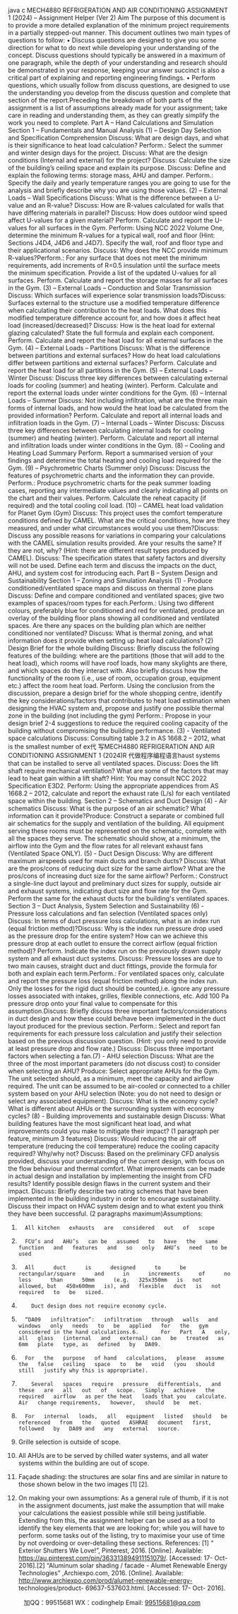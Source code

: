 java c
MECH4880 REFRIGERATION AND AIR CONDITIONING 
ASSIGNMENT 1 (2024) – Assignment Helper (Ver 2) 
Aim 
The   purpose   of this   document   is   to   provide   a   more   detailed   explanation   of the   minimum   project   requirements in a partially stepped-out manner.
This document outlines two main types of   questions to follow:
• Discuss questions      are      designed      to      give      you      some      direction      for      what      to      do      next      while   developing    your    understanding    of    the    concept.      Discuss      questions      should      typically      be   answered in a   maximum of   one   paragraph,   while   the depth of   your   understanding   and   research   should be   demonstrated in your response, keeping your answer succinct is also a critical part   of   explaining and reporting engineering findings.
• Perform questions,   which   usually   follow   from   discuss   questions,   are   designed   to   use   the   understanding you develop from the discuss question and complete that section of   the   report.Preceding the breakdown   of   both parts   of   the   assignment   is   a   list   of assumptions already made   for   your assignment; take care in reading and understanding them, as they   can   greatly   simplify the work   you need to complete.
Part A – Hand Calculations and Simulation 
Section 1 – Fundamentals and Manual Analysis 
(1) – Design Day Selection and Specification Comprehension 
Discuss: What are design days, and what is their   significance to   heat   load   calculation? Perform.: Select the summer and winter design days for the project.
Discuss: What are the design conditions (Internal and   external)   for the project?
Discuss: Calculate the size of   the building’s ceiling space   and   explain   its   purpose.
Discuss: Define and explain the following terms: storage mass,   AHU   and   damper.
Perform.: Specify the daily and yearly temperature ranges you are going to use   for the   analysis   and   briefly describe why you are using those values.
(2) – External Loads – Wall Specifications 
Discuss: What is the difference between a U-value and an   R-value?
Discuss: How are R-values calculated for walls that have differing materials   in parallel? Discuss: How does outdoor wind speed affect U-values for   a   given   material?
Perform. Calculate and report the U-values for all surfaces   in   the   Gym.
Perform: Using   NCC   2022 Volume   One, determine   the   minimum   R-values   for   a   typical   wall, roof   and   floor   (Hint:   Sections   J4D4, J4D6 and   J4D7).   Specify   the   wall, roof   and   floor   type   and   their applicational scenarios.
Discuss: Why does the NCC provide minimum R-values?Perform.: For   any   surface that   does not meet the   minimum   requirements,   add   increments   of R=0.5   insulation until the   surface meets the minimum   specification. Provide a   list   of   the   updated   U-values   for all   surfaces.
Perform. Calculate and report the storage masses for   all   surfaces in   the   Gym.
(3) – External Loads – Conduction and Solar Transmission Discuss: Which surfaces will experience solar transmission loads?Discuss: Surfaces   external   to   the   structure use   a modified   temperature   difference when   calculating   their contribution to the heat loads. What does this modified temperature difference   account   for,   and   how does it affect heat load   (increased/decreased)?
Discuss: How is the heat load for external glazing calculated? State the full formula and explain each component.
Perform. Calculate and report the heat load for all   external   surfaces   in the   Gym.
(4) – External Loads – Partitions 
Discuss: What    is    the    difference    between    partitions      and    external      surfaces?      How      do      heat      load   calculations differ between partitions and external surfaces?
Perform. Calculate and report the heat load for all   partitions   in the   Gym.
(5) – External Loads – Winter 
Discuss: Discuss three key differences between calculating external   loads   for cooling   (summer)   and   heating (winter).
Perform. Calculate and report the external loads under winter conditions for   the   Gym.
(6) – Internal Loads – Summer 
Discuss: Not   including infiltration, what   are the three main   forms   of   internal   loads,   and   how   would   the heat load be calculated from the provided information?
Perform. Calculate and report all internal   loads and   infiltration   loads   in   the   Gym.
(7) – Internal Loads – Winter 
Discuss: Discuss three key differences between   calculating   internal loads   for   cooling   (summer)   and   heating (winter).
Perform. Calculate and report all internal and infiltration   loads under winter   conditions   in   the Gym.
(8) – Cooling and Heating Load Summary
Perform. Report a summarised version of   your findings and   determine the total   heating   and   cooling load required for the   Gym.
(9) – Psychrometric Charts (Summer only) 
Discuss: Discuss the features of   psychrometric charts and the information they   can provide.
Perform.: Produce    psychrometric       charts      for      the    peak       summer      loading      cases,      reporting      any   intermediate values and clearly indicating all points on the   chart   and their values.
Perform. Calculate the reheat capacity (if   required) and the total cooling   coil   load.
(10) – CAMEL heat load validation for Planet Gym (Gym) 
Discuss: This   project   uses   the   comfort   temperature   conditions   defined   by   CAMEL.   What   are   the   critical conditions, how are they measured, and under what circumstances would you use   them?Discuss: Discuss any   possible   reasons for   variations in comparing   your calculations   with the CAMEL   simulation   results   provided. Are   your   results   the   same? If   they   are   not, why? (Hint: there   are   different result types produced by   CAMEL).
Discuss: The   specification   states that   safety factors and diversity will   not   be   used.   Define   each   term   and discuss the impacts on the duct, AHU, and   system   cost   for   introducing   each.
Part B – System Design and Sustainability 
Section 1 – Zoning and Simulation Analysis 
(1) - Produce conditioned/ventilated space maps and discuss on thermal zone plans 
Discuss: Define and compare conditioned   and ventilated   spaces;   give   two   examples   of spaces/room   types for   each.Perform.: Using two different colours,   preferably   blue for conditioned and red for   ventilated,   produce   an   overlay   of   the building   floor plans   showing   all   conditioned   and ventilated   spaces.   Are   there   any   spaces on the building plan which are neither conditioned nor ventilated?
Discuss: What   is   thermal   zoning,   and   what   information   does   it   provide   when   setting   up   heat   load   calculations?
(2) Design Brief for the whole building Discuss: Briefly   discuss the   following   features   of   the   building:   where   are the   partitions   (those   that   will   add   to   the   heat   load),   which   rooms   will   have   roof loads,   how   many   skylights   are   there,   and   which   spaces do they interact with. Also   briefly   discuss   how   the   functionality   of   the   room   (i.e.,   use of   room, occupation group, equipment etc.) affect the room heat load.
Perform. Using   the   conclusion   from the   discussion, prepare   a   design brief for   the   whole   shopping   centre,    identify    the      key      considerations/factors      that      contributes      to      heat      load      estimation      when   designing the HVAC   system and, propose and   justify one   possible   thermal   zone   in   the   building   (not   including the gym)
Perform.: Propose    in      your    design      brief   2-4    suggestions    to   reduce    the      required    cooling   capacity of   the building without compromising the building performance.
(3) - Ventilated space calculations 
Discuss: Consulting   table   3.2 in   AS   1668.2 – 2012, what   is   the   smallest   number   of   ex代 写MECH4880 REFRIGERATION AND AIR CONDITIONING ASSIGNMENT 1 (2024)R
代做程序编程语言haust   systems that can be installed to serve   all ventilated   spaces.
Discuss: Does   the   lift   shaft   require   mechanical   ventilation?   What   are   some   of the   factors   that   may   lead   to   heat   gain   within   a   lift   shaft? Hint: You   may   consult   NCC   2022   Specification   E3D2.
Perform: Using   the   appropriate   appendices   from   AS   1668.2 – 2012, calculate   and   report   the exhaust   rate   (L/s) for   each   ventilated   space   within   the   building.
Section 2 – Schematics and Duct Design 
(4) - Air schematics 
Discuss: What is the purpose of   an air schematic? What information   can   it provide?Produce: Construct   a   separate   or   combined   full   air   schematics   for the   supply   and ventilation   of   the   building.   All   equipment   serving   these   rooms   must be   represented   on   the   schematic,   complete   with   all the   spaces   they   serve.   The   schematic   should   show, at   a   minimum,   the   airflow   into   the   Gym and   the   flow rates for all relevant exhaust fans (Ventilated   Space   ONLY).
(5) - Duct Design 
Discuss: Why are different maximum airspeeds used for main ducts   and branch   ducts?
Discuss: What are the pros/cons of   reducing   duct   size   for the   same   airflow?   What   are   the   pros/cons   of   increasing duct size for the   same   airflow?
Perform.: Construct   a   single-line   duct   layout   and preliminary   duct   sizes   for   supply,   outside   air   and   exhaust systems, indicating duct size and   flow rate   for the   Gym.   Perform   the   same   for the exhaust ducts for the building's ventilated spaces.
Section 3 – Duct Analysis, System Selection and Sustainability 
(6) - Pressure loss calculations and fan selection (Ventilated spaces only) 
Discuss: In terms of   duct pressure loss calculations, what is an   index   run   (equal   friction   method)?Discuss: Why   is   the   index   run   pressure   drop   used      as   the   pressure   drop      for   the      entire      system?   How   can   we   achieve   this   pressure   drop   at   each   outlet   to   ensure   the   correct   airflow   (equal   friction   method)?
Perform. Indicate the index run on the previously drawn supply   system   and   all   exhaust   duct   systems.
Discuss: Pressure   losses   are   due   to   two   main   causes, straight   duct   and   duct   fittings,   provide   the formula   for both and explain   each term.Perform.: For   ventilated   spaces   only,   calculate   and   report   the   pressure   loss   (equal   friction   method)   along   the   index   run. Only   the   losses for   the   rigid duct should   be counted,i.e. ignore any   pressure losses   associated with intakes, grilles, flexible connections, etc. Add    100   Pa   pressure   drop   onto   your   final value to compensate for this assumption.Discuss: Briefly discuss three important factors/considerations in duct design   and   how   these   could   be/have been implemented in the duct layout produced for the previous section. Perform.: Select   and   report   fan   requirements   for   each   pressure   loss   calculation   and   justify   their   selection based on the previous discussion question. (Hint: you only need to provide at least pressure   drop   and   flow   rate.) Discuss: Discuss three important factors when selecting a   fan.(7) - AHU selection Discuss: What are the three of   the most important parameters (do not discuss   cost) to   consider when   selecting an AHU? Produce: Select   appropriate AHUs   for the   Gym.   The unit   selected   should, as   a minimum, meet the   capacity   and   airflow   required. The   unit   can   be   assumed   to   be   air-cooled or   connected   to   a   chiller system   based   on   your   AHU   selection   (Note: you   do   not   need   to   design   or   select   any   associated   equipment). Discuss: What is the economy cycle? What is   different   about   AHUs   or   the   surrounding   system   with   economy cycles? (8) - Building improvements and sustainable design Discuss: What building   features have the most   significant   heat   load,   and   what   improvements   could   you   make   to   mitigate   their   impact? (1 paragraph   per   feature, minimum   3   features) Discuss: Would reducing the   air off   temperature   (reducing the   coil   temperature)   reduce   the   cooling   capacity required? Why/why not? Discuss: Based on the preliminary CFD analysis provided, discuss your understanding of   the current   design, with   focus   on the   flow behaviour and thermal   comfort. What   improvements   can   be   made   in   actual design and installation by implementing the insight from CFD results? Identify possible design   flaws in the current system   and   their   impact. Discuss: Briefly describe two rating schemes that have been implemented in the building industry in   order to   encourage   sustainability. Discuss their impact   on   HVAC   system   design   and   to   what   extent   you think they have been successful. (2 paragraphs maximum)Assumptions:
1.       All kitchen   exhausts   are   considered   out   of   scope
2.       FCU’s and   AHU’s   can be   assumed   to   have   the   same   function   and   features   and   so   only   AHU’s   need   to be used
3.       All      duct      is      designed      to      be      rectangular/square      and      in      increments      of      no      less      than      50mm      (e.g.   325x350mm   is   not   allowed, but   450x600mm   is), and   flexible   duct   is   not   required   to   be   sized.
4.         Duct design does not require economy cycle.
5.       “DA09   infiltration”:   infiltration   through   walls   and   windows   only   needs   to   be   applied   for   the   gym   considered in the hand calculations.6.       For   Part   A   only, all   glass   (internal   and   external) can   be   treated   as   6mm   plate   type, as   defined   by   DA09.
7.       For   the   purpose   of hand   calculations,   please   assume   the   false   ceiling   space   to   be   void   (you   should   still   justify why this is appropriate).
8.         Several   spaces   require   pressure   differentials,   and   these   are   all   out   of   scope.   Simply   achieve   the required   airflow   as per the heat   loads that you   calculate.   Air   change requirements,   however,   should   be   met.
9.       For   internal   loads,   all   equipment   listed   should   be   referenced   from   the   quoted   ASHRAE   document   first, followed   by   DA09 and   any   external   source.
10.   Grille   selection   is   outside   of   scope.
11.   All   AHUs   are   to be   served by   chilled water   systems,   and   all   water   systems   within   the building   are   out of   scope.
12.   Façade   shading: the   structures   are   solar   fins   and   are   similar   in   nature   to   those   shown   below   in   the   two images   [1]   [2].

13.   On   making   your   own   assumptions:   As   a   general   rule   of   thumb, if   it   is   not   in   the   assignment   documents,   just   make   the   assumption   that   will   make   your   calculations   the   easiest   possible   while    still   being      justifiable.   Extending   from   this,   the   assignment   helper   can   be   used   as   a   tool   to   identify the key elements      that we are looking for; while you will have to perform. some tasks out of   the listing, try to maximise      your use of   time by not overdoing or over-detailing these   sections.
References: 
[1]   “   Exterior                      Shutters                      We                         Love!”, Pinterest,                         2016.                      [Online].                         Available:
https://au.pinterest.com/pin/363313894911151079/. [Accessed:   17- Oct- 2016].[2]   “Aluminum   solar   shading   /   facade   -   Alumet Renewable    Energy   Technologies”   ,Archiexpo.com,   2016.                         [Online].                            Available: http://www.archiexpo.com/prod/alumet-renewable-energy- technologies/product- 69637-537603.html. [Accessed:   17- Oct- 2016].

         
加QQ：99515681  WX：codinghelp  Email: 99515681@qq.com
